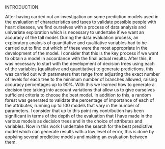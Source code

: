 INTRODUCTION

After having carried out an investigation on some prediction models used in the evaluation of
characteristics and taxes to validate possible people with heart diseases, we find ourselves
with a process of data analysis and univariate exploration which is necessary to undertake if
we want an accuracy of the tall model.
During the data evaluation process, an exploratory analysis of quantitative and qualitative
variables had to be carried out to find out which of these were the most appropriate in the
development of the model. I consider that this is the key process if we want to obtain a model
in accordance with the final actual results. After this, it was necessary to start with the
development of decision trees using each of the variables (qualitative and quantitative) to
generate predictions, this was carried out with parameters that range from adjusting the exact
number of levels for each tree to the minimum number of branches allowed, raising accuracy
percentages up to 90%.
With this we learned how to generate a decision tree taking into account variations that allow
us to give ourselves sufficient criteria to choose the best model. In addition to this, a random
forest was generated to validate the percentage of importance of each of the attributes,
running up to 100 models that vary in the number of parameters. I consider that up to this point
my contribution has been significant in terms of the depth of the evaluation that I have made
in the various models as decision trees and in the choice of attributes and variables. Now in
this work I undertake the search for the best predictive model which can generate results with
a low level of error, this is done by applying several predictive models and making an
evaluation between them.
